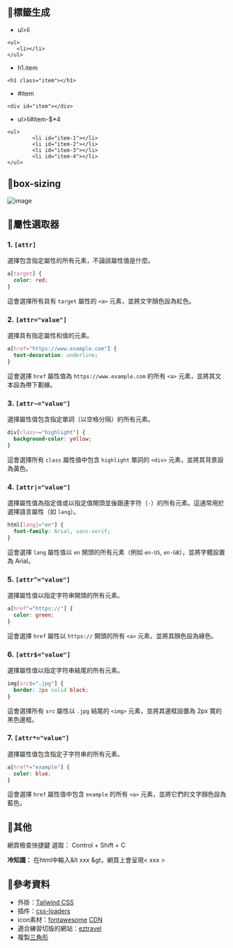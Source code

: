 ## 🎃標籤生成

- ul>li

```
<ul>
   <li></li>
</ul>
```

- h1.item

```
<h1 class="item"></h1>
```

- #item

```
<div id="item"></div>
```

- ul>li#item-$*4

```
<ul>
		<li id="item-1"></li>
		<li id="item-2"></li>
		<li id="item-3"></li>
		<li id="item-4"></li>
</ul>
```

## 🎃box-sizing

![image](https://hackmd.io/_uploads/ByhrVqExxx.png)


## 🎃屬性選取器

### 1. `[attr]`

選擇包含指定屬性的所有元素，不論該屬性值是什麼。

```css
a[target] {
  color: red;
}
```

這會選擇所有具有 `target` 屬性的 `<a>` 元素，並將文字顏色設為紅色。

### 2. `[attr="value"]`

選擇具有指定屬性和值的元素。

```css
a[href="https://www.example.com"] {
  text-decoration: underline;
}
```

這會選擇 `href` 屬性值為 `https://www.example.com` 的所有 `<a>` 元素，並將其文本設為帶下劃線。

### 3. `[attr~="value"]`

選擇屬性值包含指定單詞（以空格分隔）的所有元素。

```css
div[class~="highlight"] {
  background-color: yellow;
}
```

這會選擇所有 `class` 屬性值中包含 `highlight` 單詞的 `<div>` 元素，並將其背景設為黃色。

### 4. `[attr|="value"]`

選擇屬性值為指定值或以指定值開頭並後跟連字符（`-`）的所有元素。這通常用於選擇語言屬性（如 `lang`）。

```css
html[lang|="en"] {
  font-family: Arial, sans-serif;
}
```

這會選擇 `lang` 屬性值以 `en` 開頭的所有元素（例如 `en-US`, `en-GB`），並將字體設置為 Arial。

### 5. `[attr^="value"]`

選擇屬性值以指定字符串開頭的所有元素。

```css
a[href^="https://"] {
  color: green;
}
```

這會選擇 `href` 屬性以 `https://` 開頭的所有 `<a>` 元素，並將其顏色設為綠色。

### 6. `[attr$="value"]`

選擇屬性值以指定字符串結尾的所有元素。

```css
img[src$=".jpg"] {
  border: 2px solid black;
}
```

這會選擇所有 `src` 屬性以 `.jpg` 結尾的 `<img>` 元素，並將其邊框設置為 2px 寬的黑色邊框。

### 7. `[attr*="value"]`

選擇屬性值包含指定子字符串的所有元素。

```css
a[href*="example"] {
  color: blue;
}
```

這會選擇 `href` 屬性值中包含 `example` 的所有 `<a>` 元素，並將它們的文字顏色設為藍色。

## 🎃其他

網頁檢查快捷鍵 選取： Control + Shift + C 

**冷知識：** 在html中輸入&lt xxx &gt，網頁上會呈現< xxx >

## 🎃參考資料
- 外掛：[Tailwind CSS](https://tailwindcss.com/docs/installation/using-vite)
- 插件：[css-loaders](https://css-loaders.com/)
- icon素材：[fontawesome](https://fontawesome.com/)  [CDN](https://cdnjs.com/libraries/font-awesome)
- 適合練習切版的網站：[eztravel](https://www.eztravel.com.tw/)
- 複製[三角形](https://bennettfeely.com/clippy/)
